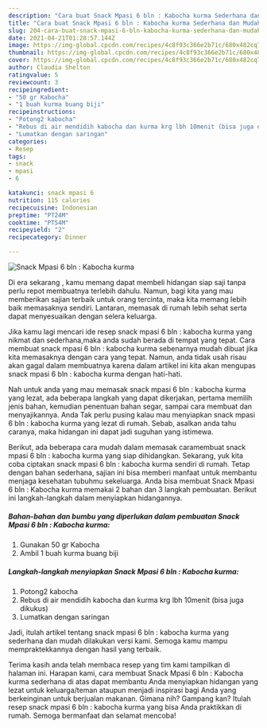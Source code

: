 ```yaml
---
description: "Cara buat Snack Mpasi 6 bln : Kabocha kurma Sederhana dan Mudah Dibuat"
title: "Cara buat Snack Mpasi 6 bln : Kabocha kurma Sederhana dan Mudah Dibuat"
slug: 204-cara-buat-snack-mpasi-6-bln-kabocha-kurma-sederhana-dan-mudah-dibuat
date: 2021-04-21T01:28:57.144Z
image: https://img-global.cpcdn.com/recipes/4c8f93c366e2b71c/680x482cq70/snack-mpasi-6-bln-kabocha-kurma-foto-resep-utama.jpg
thumbnail: https://img-global.cpcdn.com/recipes/4c8f93c366e2b71c/680x482cq70/snack-mpasi-6-bln-kabocha-kurma-foto-resep-utama.jpg
cover: https://img-global.cpcdn.com/recipes/4c8f93c366e2b71c/680x482cq70/snack-mpasi-6-bln-kabocha-kurma-foto-resep-utama.jpg
author: Claudia Shelton
ratingvalue: 5
reviewcount: 3
recipeingredient:
- "50 gr Kabocha"
- "1 buah kurma buang biji"
recipeinstructions:
- "Potong2 kabocha"
- "Rebus di air mendidih kabocha dan kurma krg lbh 10menit (bisa juga dikukus)"
- "Lumatkan dengan saringan"
categories:
- Resep
tags:
- snack
- mpasi
- 6

katakunci: snack mpasi 6 
nutrition: 115 calories
recipecuisine: Indonesian
preptime: "PT24M"
cooktime: "PT54M"
recipeyield: "2"
recipecategory: Dinner

---
```



![Snack Mpasi 6 bln : Kabocha kurma](https://img-global.cpcdn.com/recipes/4c8f93c366e2b71c/680x482cq70/snack-mpasi-6-bln-kabocha-kurma-foto-resep-utama.jpg)

Di era  sekarang , kamu memang dapat membeli hidangan siap saji tanpa perlu repot membuatnya terlebih dahulu. Namun, bagi kita yang mau memberikan sajian terbaik untuk orang tercinta, maka kita memang lebih baik memasaknya sendiri. Lantaran, memasak di rumah lebih sehat serta dapat menyesuaikan dengan selera keluarga.

Jika kamu lagi mencari ide resep snack mpasi 6 bln : kabocha kurma yang nikmat dan sederhana,maka anda sudah berada di tempat yang tepat. Cara membuat snack mpasi 6 bln : kabocha kurma  sebenarnya mudah dibuat jika kita memasaknya dengan cara yang tepat. Namun, anda tidak usah risau akan gagal dalam membuatnya 
karena dalam artikel ini kita akan mengupas snack mpasi 6 bln : kabocha kurma dengan hati-hati.  



Nah untuk anda yang mau memasak snack mpasi 6 bln : kabocha kurma yang lezat, ada beberapa langkah yang dapat dikerjakan, pertama memilih jenis bahan, kemudian penentuan bahan segar, sampai cara membuat dan menyajikannya. Anda Tak perlu pusing kalau mau menyiapkan snack mpasi 6 bln : kabocha kurma yang lezat di rumah. Sebab, asalkan anda  tahu caranya, maka hidangan ini dapat jadi suguhan yang istimewa.

Berikut, ada beberapa cara mudah dalam memasak caramembuat snack mpasi 6 bln : kabocha kurma yang siap dihidangkan. Sekarang, yuk kita coba ciptakan snack mpasi 6 bln : kabocha kurma sendiri di rumah. Tetap dengan bahan sederhana, sajian ini bisa memberi manfaat untuk membantu menjaga kesehatan tubuhmu sekeluarga. Anda bisa membuat Snack Mpasi 6 bln : Kabocha kurma memakai 2 bahan dan 3 langkah pembuatan. Berikut ini langkah-langkah dalam menyiapkan hidangannya.

<!--inarticleads1-->

##### Bahan-bahan dan bumbu yang diperlukan dalam pembuatan Snack Mpasi 6 bln : Kabocha kurma:

1. Gunakan 50 gr Kabocha
1. Ambil 1 buah kurma buang biji




<!--inarticleads2-->

##### Langkah-langkah menyiapkan Snack Mpasi 6 bln : Kabocha kurma:

1. Potong2 kabocha
1. Rebus di air mendidih kabocha dan kurma krg lbh 10menit (bisa juga dikukus)
1. Lumatkan dengan saringan




Jadi, itulah artikel tentang  snack mpasi 6 bln : kabocha kurma  yang sederhana dan mudah dilakukan versi kami. Semoga kamu mampu mempraktekkannya dengan hasil yang terbaik. 

Terima kasih anda telah membaca resep yang tim kami tampilkan di halaman ini. Harapan kami, cara membuat  Snack Mpasi 6 bln : Kabocha kurma sederhana di atas dapat membantu Anda menyiapkan hidangan yang lezat untuk keluarga/teman ataupun menjadi inspirasi bagi Anda yang berkeinginan untuk berjualan makanan. Gimana nih? Gampang kan? Itulah resep snack mpasi 6 bln : kabocha kurma yang bisa Anda praktikkan di rumah. Semoga bermanfaat dan selamat mencoba!

